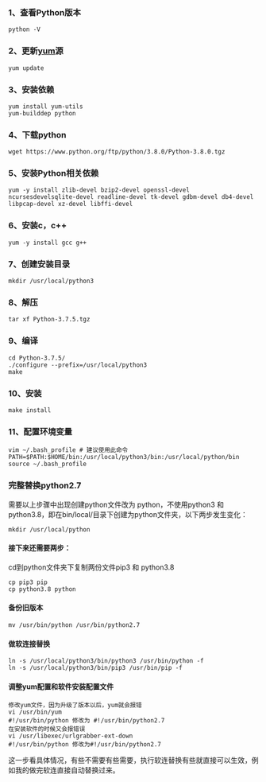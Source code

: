 ### 1、查看Python版本

```
python -V
```

### 2、更新[yum](https://so.csdn.net/so/search?q=yum&spm=1001.2101.3001.7020)源

```
yum update
```

### 3、安装依赖

```
yum install yum-utils
yum-builddep python
```

### 4、下载python

```
wget https://www.python.org/ftp/python/3.8.0/Python-3.8.0.tgz
```

### 5、安装Python相关依赖

```
yum -y install zlib-devel bzip2-devel openssl-devel ncursesdevelsqlite-devel readline-devel tk-devel gdbm-devel db4-devel libpcap-devel xz-devel libffi-devel
```

### 6、安装c，c++

```
yum -y install gcc g++
```

### 7、创建安装目录

```
mkdir /usr/local/python3
```

### 8、解压

```
tar xf Python-3.7.5.tgz
```

### 9、编译

```
cd Python-3.7.5/
./configure --prefix=/usr/local/python3
make
```

### 10、安装

```
make install
```

### 11、配置环境变量

```
vim ~/.bash_profile # 建议使用此命令
PATH=$PATH:$HOME/bin:/usr/local/python3/bin:/usr/local/python/bin
source ~/.bash_profile
```

### 完整替换python2.7

需要以上步骤中出现创建python文件改为 python，不使用python3 和 python3.8，即在bin/local/目录下创建为python文件夹，以下两步发生变化：

```
mkdir /usr/local/python
```

#### 接下来还需要两步：

cd到python文件夹下复制两份文件pip3 和 python3.8

```
cp pip3 pip
cp python3.8 python
```

#### 备份旧版本

```
mv /usr/bin/python /usr/bin/python2.7
```

#### 做软连接替换

```
ln -s /usr/local/python3/bin/python3 /usr/bin/python -f
ln -s /usr/local/python3/bin/pip3 /usr/bin/pip -f
```

#### 调整yum配置和软件安装配置文件

```
修改yum文件，因为升级了版本以后，yum就会报错
vi /usr/bin/yum
#!/usr/bin/python 修改为 #!/usr/bin/python2.7
在安装软件的时候又会报错误
vi /usr/libexec/urlgrabber-ext-down
#!/usr/bin/python 修改为#!/usr/bin/python2.7
```

这一步看具体情况，有些不需要有些需要，执行软连替换有些就直接可以生效，例如我的做完软连直接自动替换过来。
